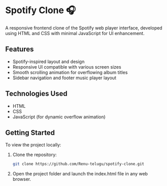 # Spotify Clone 🎧

A responsive frontend clone of the Spotify web player interface, developed using HTML and CSS with minimal JavaScript for UI enhancement.

## Features

- Spotify-inspired layout and design
- Responsive UI compatible with various screen sizes
- Smooth scrolling animation for overflowing album titles
- Sidebar navigation and footer music player layout

## Technologies Used

- HTML
- CSS
- JavaScript (for dynamic overflow animation)

## Getting Started

To view the project locally:

1. Clone the repository:
   ```bash
   git clone https://github.com/Renu-telugu/spotify-clone.git
2. Open the project folder and launch the index.html file in any web browser.
